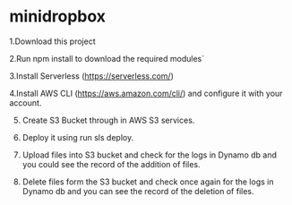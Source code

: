 # minidropbox

1.Download this project

2.Run npm install to download the required modules`

3.Install Serverless (https://serverless.com/)

4.Install AWS CLI (https://aws.amazon.com/cli/) and configure it with your account.

5. Create S3 Bucket through in AWS S3 services.

6. Deploy it using run sls deploy.

7. Upload files into S3 bucket and check for the logs in Dynamo db and you could see the record of the addition of files.

8. Delete files form the S3 bucket and check once again for the logs in Dynamo db and you can see the record of the deletion of files.
